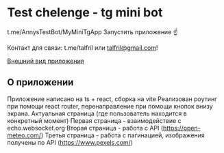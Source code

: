 # Test chelenge - tg mini bot

t.me/AnnysTestBot/MyMiniTgApp
Запустить приложение ☝️

Контакт для связи: t.me/talfril или talfril@gmail.com!

[Внешний вид приложения](assets/application.png)

## О приложении
Приложение написано на ts + react, сборка на vite
Реализован роутинг при помощи react router, перенаправление при помощи кнопок внизу экрана. Актуальная страница (где пользователь находится в конкретный момент)
Первая страница - взаимодействие с echo.websocket.org
Вторая страница - работа с API (https://open-meteo.com/)
Третья страница - работа с пагинацией, изображения получены по API (https://www.pexels.com/)